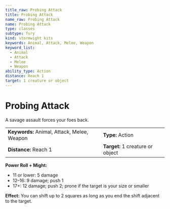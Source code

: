 ```yaml
---
title_raw: Probing Attack
title: Probing Attack
name_raw: Probing Attack
name: Probing Attack
type: classes
subtype: fury
kind: stormwight kits
keywords: Animal, Attack, Melee, Weapon
keyword_list:
  - Animal
  - Attack
  - Melee
  - Weapon
ability_type: Action
distance: Reach 1
target: 1 creature or object
---
```


# Probing Attack

A savage assault forces your foes back.

|                                             |                                  |
| :------------------------------------------ | :------------------------------- |
| **Keywords:** Animal, Attack, Melee, Weapon | **Type:** Action                 |
| **Distance:** Reach 1                       | **Target:** 1 creature or object |

**Power Roll + Might:**

- 11 or lower: 5 damage
- 12–16: 9 damage; push 1
- 17+: 12 damage; push 2; prone if the target is your size or smaller

**Effect:** You can shift up to 2 squares as long as you end the shift adjacent to the target.
